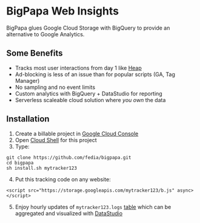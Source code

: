 # BigPapa Web Insights

BigPapa glues Google Cloud Storage with BigQuery to provide an alternative to Google Analytics.

## Some Benefits
- Tracks most user interactions from day 1 like [Heap](https://heapanalytics.com)
- Ad-blocking is less of an issue than for popular scripts (GA, Tag Manager)
- No sampling and no event limits
- Custom analytics with BigQuery + DataStudio for reporting
- Serverless scaleable cloud solution where *you own* the data

## Installation
1. Create a billable project in [Google Cloud Console](https://console.cloud.google.com)
2. Open [Cloud Shell](https://cloud.google.com/shell/docs/quickstart) for this project
3. Type:
```
git clone https://github.com/fedia/bigpapa.git
cd bigpapa
sh install.sh mytracker123
```
4. Put this tracking code on any website:
```
<script src="https://storage.googleapis.com/mytracker123/b.js" async></script>
```
5. Enjoy hourly updates of `mytracker123.logs` [table](https://console.cloud.google.com/bigquery) which can be aggregated and visualized with [DataStudio](https://datastudio.google.com/)

